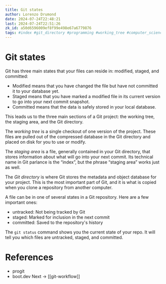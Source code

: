 ```yaml
---
title: Git states
author: Lorenzo Drumond
date: 2024-07-24T22:48:21
last: 2024-07-24T22:51:26
zk_id: a50d6596009ef8f99e498e67a6779876
tags: #index #git_directory #programming #working_tree #computer_science #github #git #states #primeagen
---
```



# Git states
Git has three main states that your files can reside in:
modified, staged, and committed:

- Modified means that you have changed the file but have
not committed it to your database yet.
- Staged means that you have marked a modified file in its
current version to
  go into your next commit snapshot.
- Committed means that the data is safely stored in your
local database.

This leads us to the three main sections of a Git project:
the working tree, the staging area, and the
Git directory.

The _working tree_ is a single checkout of one version of
the project. These files are pulled out of the
compressed database in the Git directory and placed on disk
for you to use or modify.

The _staging area_ is a file, generally contained in your
Git directory, that stores information about
what will go into your next commit. Its technical name in
Git parlance is the “index”, but the phrase
“staging area” works just as well.

The _Git directory_ is where Git stores the metadata and
object database for your project. This is the
most important part of Git, and it is what is copied when
you clone a repository from another
computer.

A file can be in one of several states in a Git repository.
Here are a few important ones:

- untracked: Not being tracked by Git
- staged: Marked for inclusion in the next commit
- committed: Saved to the repository's history

The `git status` command shows you the current state of
your repo. It will tell you which files are untracked,
staged, and committed.


# References

- progit
- boot.dev
Next -> [[git-workflow]]
